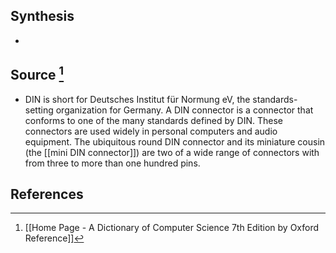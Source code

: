 ## Synthesis
- 
## Source [^1]
- DIN is short for Deutsches Institut für Normung eV, the standards-setting organization for Germany. A DIN connector is a connector that conforms to one of the many standards defined by DIN. These connectors are used widely in personal computers and audio equipment. The ubiquitous round DIN connector and its miniature cousin (the [[mini DIN connector]]) are two of a wide range of connectors with from three to more than one hundred pins.
## References

[^1]: [[Home Page - A Dictionary of Computer Science 7th Edition by Oxford Reference]]